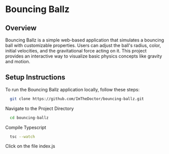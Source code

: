 
# Bouncing Ballz

## Overview

Bouncing Ballz is a simple web-based application that simulates a bouncing ball with customizable properties. Users can adjust the ball's radius, color, initial velocities, and the gravitational force acting on it. This project provides an interactive way to visualize basic physics concepts like gravity and motion.


## Setup Instructions

To run the Bouncing Ballz application locally, follow these steps:

```bash
  git clone https://github.com/ImTheDoctor/bouncing-ballz.git
```
Navigate to the Project Directory

```bash
  cd bouncing-ballz
```
Compile Typescript

```bash
  tsc --watch
```

Click on the file index.js

